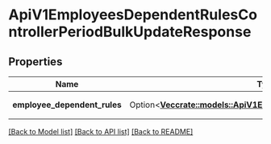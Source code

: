 # ApiV1EmployeesDependentRulesControllerPeriodBulkUpdateResponse

## Properties

Name | Type | Description | Notes
------------ | ------------- | ------------- | -------------
**employee_dependent_rules** | Option<[**Vec<crate::models::ApiV1EmployeesDependentRuleSerializer>**](ApiV1EmployeesDependentRuleSerializer.md)> | 扶養親族ルール | [optional]

[[Back to Model list]](../README.md#documentation-for-models) [[Back to API list]](../README.md#documentation-for-api-endpoints) [[Back to README]](../README.md)


